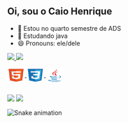 ## Oi, sou o Caio Henrique

- 🔭 Estou no quarto semestre de ADS
- 🌱 Estudando java
- 😄 Pronouns: ele/dele

<div>
  <a href="https://beacons.ai/caiohds">
  <img height="180em" src="https://github-readme-stats.vercel.app/api?username=caiohds&show_icons=true&theme=dark&include_all_commits=true&count_private=true"/>
  <img height="180em" src="https://github-readme-stats.vercel.app/api/top-langs/?username=caiohds&layout=compact&langs_count=16&theme=dark"/>
</div>
  
<div style="display: inline_block"><br>
    <img align="center" alt="Caio-HTML" height="30" width="40" src="https://raw.githubusercontent.com/devicons/devicon/master/icons/html5/html5-original.svg">
  <img align="center" alt="Caio-CSS" height="30" width="40" src="https://raw.githubusercontent.com/devicons/devicon/master/icons/css3/css3-original.svg">
  <img align="center" alt="Caio-JAVA" height="30" width="40" src="https://raw.githubusercontent.com/devicons/devicon/master/icons/java/java-original.svg">
 </div>
  
##
  
<div>
   
  <a href = "mailto:caiohds2020@gmail.com"><img src="https://img.shields.io/badge/Gmail-D14836?style=for-the-badge&logo=gmail&logoColor=white" target="_blank"></a>
  <a href="https://www.linkedin.com/in/caio-henrique-b3a9a0212/" target="_blank"><img src="https://img.shields.io/badge/-LinkedIn-%230077B5?style=for-the-badge&logo=linkedin&logoColor=white" target="_blank"></a>   
</div>

![Snake animation](https://github.com/caiohds/caiohds/blob/a76c4e6aa92105f3f0f34f5585fe75d22d2ae656/.github/workflows/cobrinha.yml)

